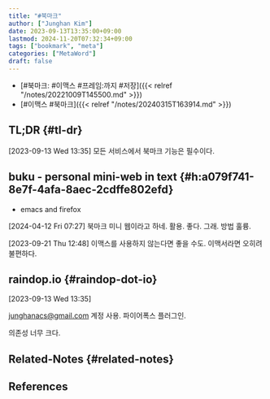 ```yaml
---
title: "#북마크"
author: ["Junghan Kim"]
date: 2023-09-13T13:35:00+09:00
lastmod: 2024-11-20T07:32:34+09:00
tags: ["bookmark", "meta"]
categories: ["MetaWord"]
draft: false
---
```


-   [#북마크: #이맥스 #프레임:까지 #저장]({{< relref "/notes/20221009T145500.md" >}})
-   [#이맥스 #북마크]({{< relref "/notes/20240315T163914.md" >}})


## TL;DR {#tl-dr}

<span class="timestamp-wrapper"><span class="timestamp">[2023-09-13 Wed 13:35] </span></span> 모든 서비스에서 북마크 기능은 필수이다.


## buku - personal mini-web in text {#h:a079f741-8e7f-4afa-8aec-2cdffe802efd}

-   emacs and firefox

<span class="timestamp-wrapper"><span class="timestamp">[2024-04-12 Fri 07:27] </span></span> 북마크 미니 웹이라고 하네. 활용. 좋다. 그래. 방법 훌륭.

<span class="timestamp-wrapper"><span class="timestamp">[2023-09-21 Thu 12:48] </span></span> 이맥스를 사용하지 않는다면 좋을 수도. 이맥서라면 오히려 불편하다.


## raindop.io {#raindop-dot-io}

<span class="timestamp-wrapper"><span class="timestamp">[2023-09-13 Wed 13:35]</span></span>

junghanacs@gmail.com 계정 사용. 파이어폭스 플러그인.

의존성 너무 크다.


## Related-Notes {#related-notes}

## References

<style>.csl-entry{text-indent: -1.5em; margin-left: 1.5em;}</style><div class="csl-bib-body">
</div>
